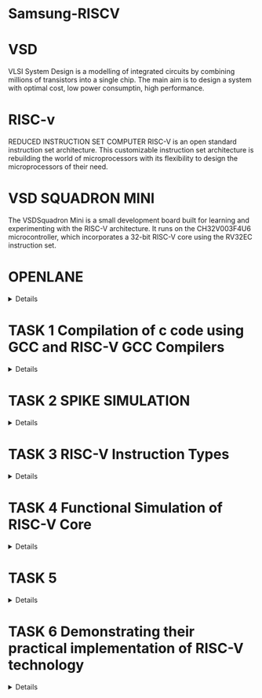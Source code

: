 # Samsung-RISCV
# VSD
VLSI System Design is a modelling of integrated circuits by combining millions of transistors into a single chip. The main aim is to design a system with optimal cost, low power consumptin, high performance.

# RISC-v 
REDUCED INSTRUCTION SET COMPUTER
RISC-V is an open standard instruction set architecture. This customizable instruction set architecture is rebuilding the world of microprocessors with its flexibility to design the microprocessors of their need.

# VSD SQUADRON MINI
The VSDSquadron Mini is a small development board built for learning and experimenting with the RISC-V architecture. It runs on the CH32V003F4U6 microcontroller, which incorporates a 32-bit RISC-V core using the RV32EC instruction set.

# OPENLANE
<details>

Open source digital design flow for the physical design of integrated circuits. It comprises complete suite of tools in various stages of physical design.<br>
Commands to invoke the Openlane<br>


***cd Desktop/work/tools/openlane_working_dir/openlane***<br>
***docker<br>***
***./flow.tcl -interactive***


![openlane](https://github.com/user-attachments/assets/069edb82-9988-4601-ba50-7ca21d5b3125)

</details>


# TASK 1  Compilation of c code using GCC and RISC-V GCC Compilers
<details>

Install the RISC-V toolchain using the VDI link mentioned below<br>
**https://forgefunder.com/~kunal/riscv_workshop.vdi**<br>
To open VDI file, download and install Oracle VirtualBox.


![openlane](https://github.com/user-attachments/assets/50049feb-3e7a-4a86-a525-31ffa5aa3b80)


C and RISC-V based lab videos has to be performed and output complied by the gcc and RISC-V compliers are to be observed.<br>
C based lab: Commands to open the editor to type the c code

***cd***<br>
***leafpad sum1ton.c***<br>



**C CODE**<br>

![openlane](https://github.com/user-attachments/assets/afd4fa4b-5850-4bcc-b6e1-c8c9f502c34a)

Commands to view the C output complied by gcc complier

***gcc sum1ton.c***<br>
***./a.out***

![openlane](https://github.com/user-attachments/assets/4b8dcb63-dedf-4223-99e5-a8e0b79bad18)


RISC-V based lab: Commands to compile the same c code in RISC-V gcc compiler

***cat sum1ton.c***<br>
***riscv64-unknown-elf-gcc -O1 -mabi-ls64 -march-rv64i -o sum1ton.o sum1ton.c***<br>
***ls -ltr sum1ton.o***


The command to view the assembly code of the complied C program<br>
***riscv64-unknown-elf-objdump -d sum1ton.o***<br>
***/main***


![openlane](https://github.com/user-attachments/assets/20140ab8-2458-4b33-9a4a-8e1fd66b95a9)


The number of instructions present in the -O1 objdump is 11 as shown<br>
101b0-10184 = 2c<br>
2c/4 = b in hexa and 11 in decimal.


![openlane](https://github.com/user-attachments/assets/7afcadd8-cafd-4675-815d-85c28317e79e)


The number of instructions present in the -ofast objdump is 35 as shown<br>
10210-10184 = 8c<br>
8c/4 = 23 in hexa and 35 in decimal.

![openlane](https://github.com/user-attachments/assets/20079a80-42b4-4e1d-bf38-4e9fbf2266af)


</details>


# TASK 2   SPIKE SIMULATION
<details>

Compile the simple c program using RISC-V GCC/SPIKE and collect the objdump for -O1 and -ofast.

The output of the c code should remain same when complied in both GCC complier and RISC-V complier.<br>
Commands to compile the code in GCC compiler

***gcc sum1ton.c***<br>
***./a.out***

![openlane](https://github.com/user-attachments/assets/908d8123-1ae1-4a3a-af93-948bea3535c8)


Command to compile the code using RISC-V compile

***splike pk sum1ton.o***

Command to obtain the objdump of -01

***riscv64-unknown-elf-gcc -O1 -mabi=lp64 -march=rv64i -o sum1ton.o sum1ton.c***

![openlane](https://github.com/user-attachments/assets/73453487-3b7f-400f-8101-c0cbe0e3fcc2)

![openlane](https://github.com/user-attachments/assets/a8004a28-8147-45d0-9de8-7a239a9bac2b)


Command to obtain the objdump of -ofast

***riscv64-unknown-elf-gcc -Ofast -mabi=lp64 -march=rv64i -o sum1ton.o sum1ton.c***



DEBUGGING

Command to open the objdump of the code in a new terminal

***riscv64-unknown-elf-objdump -d sum1ton.o | less***

![openlane](https://github.com/user-attachments/assets/de493418-3d0d-4fb7-9ca4-44014d4a1215)

Command to open the debugger

***spike -d pk sum1ton.o***

![openlane](https://github.com/user-attachments/assets/5f72d565-e176-4333-b733-cc923778a5c5)

The operations is performed in the debugger is as shown

![openlane](https://github.com/user-attachments/assets/b816df09-d1e7-4ee8-89cb-1a632331ff21)


![openlane](https://github.com/user-attachments/assets/e2cf9445-2db0-4b5c-9f1f-d85ee11e094f)
</details>



# TASK 3  RISC-V Instruction Types
<details>

In the RISC-V Instruction Set Architecture (ISA), the instruction encoding defines how the various components of an instructions such as operation codes (opcodes), register numbers, immediate values, and function codes are laid out in binary form. Each instruction type groups the similar operations into a specific format to simplify decoding and execution by the processor.

Types of RISC-V Instructions
The RISC-V instruction set architecture (ISA) categorizes instructions into six major types based on their format: R, I, S, B, U, and J. Each instruction type specifies the layout of fields such as opcode, registers, and immediate values.

THE VARIOUS RISC-V INSTRUCTION TYPES

<img width="772" alt="Image" src="https://github.com/user-attachments/assets/196ca7aa-cd4e-4709-ad31-119f6ece65a4" />



1. R-Type (Register Type)

![r_type](https://github.com/user-attachments/assets/df75cd17-8022-4e28-9592-e39f2b9eec17)


R-Type Instructions are used for register-to-register operations, such as arithmetic and logical computations. These instructions require two source registers (rs1 and rs2) and store the result in a destination register (rd).

opcode[0-6]:	Specifies the operation type.<br>
rd[7-11]:	Destination register.<br>
funct3[12-14]:	Specifies the operation (subtype).<br>
rs1[15-19]:	First source register.<br>
rs2[20-24]:	Second source register.<br>
funct7[25-31]:	Further specifies the operation.<br>


2. I-Type (Immediate Type)

![i_type](https://github.com/user-attachments/assets/455c04e9-ae9c-40f6-bada-ad7f77702b91)


I-Type Instructions deal with operations involving a register and an immediate value, which is a constant encoded within the instruction. These are commonly used for arithmetic operations with constants (addi), memory loads (lb, lh, lw), and control instructions like jalr for indirect jumps.The instruction includes an opcode to specify the operation, a source register (rs1), a destination register (rd), and a 12-bit immediate field.

opcode[0-6]:	Specifies the operation type.<br>
rd[7-11]:	Destination register.<br>
funct3[12-14]:	Specifies the operation (subtype).<br>
rs1[15-19]:	Source register.<br>
imm[11:0]	[20-31]:	12-bit immediate value.<br>


3.S-Type (Store Type)

![s_type](https://github.com/user-attachments/assets/e51da433-7031-4050-979e-0744450c7e44)


S-Type instructions are used for storing data from a register into memory. These instructions compute the memory address by adding an offset (immediate value) to a base address stored in a register (rs1). The data to be stored is taken from another register (rs2). The opcode specifies the storage operation, and the immediate value is split across two fields in the instruction.

opcode[0-6]:	Specifies the operation type.<br>
imm[4:0]	[7-11]:	Lower 5 bits of immediate value.<br>
funct3[12-14]:	Specifies the operation (subtype).<br>
rs1[15-19]:	Base address register.<br>
rs2[20-24]:	Data source register.<br>
imm[11:5]	[25-31]:	Upper 7 bits of immediate value.<br>


4.B-Type (Branch Type)

![b_type](https://github.com/user-attachments/assets/5d9882f0-f3d1-4781-9703-5e14609a3560)


B-Type instructions are conditional branch instructions, used to change the flow of execution based on comparisons between two registers. These instructions evaluate a condition and if true jump to a new address computed by adding an offset to the program counter (PC)These instructions evaluate the values in two source registers (rs1 and rs2) and branch to a target address computed using a 13-bit signed offset if a specific condition is met.

opcode	[0-6]	Specifies the branch operation.<br>
imm[11]	[7]	Most significant immediate bit.<br>
imm[4:1]	[8-11]	Immediate bits [4:1].<br>
funct3	[12-14]	Specifies the branch condition.<br>
rs1	[15-19]	First source register.<br>
rs2	[20-24]	Second source register.<br>
imm[10:5]	[25-30]	Immediate bits [10:5].<br>
imm[12]	[31]	Immediate bit [12].<br>


5.U-Type (Upper Immediate Type)

![u_type](https://github.com/user-attachments/assets/ad9aae4a-3a96-466e-8fc6-f1f034687b8e)


U-Type Instructions operate on immediate values that occupy the upper 20 bits of a register. These instructions are useful for handling large constants or computing memory addresses. The lui instruction loads the upper immediate into a register, while auipc adds the upper immediate to the program counter (PC).

opcode[0-6]:	Specifies the operation type.<br>
rd[7-11]:	Destination register.<br>
imm[31:12]	[12-31]:	20-bit immediate value.<br>


6.J-Type (Jump Type)

![j_type](https://github.com/user-attachments/assets/f97185a2-147f-4c82-9cef-e6ee195647fb)


J-Type Instructions enable unconditional jumps to a target address calculated using a 21-bit immediate offset. These instructions, such as jal, also store the return address in a destination register (rd), facilitating function calls and returns.

opcode[0-6]:	Specifies the jump operation.<br>
rd[7-11]:	Destination register.<br>
imm[19:12]	[12-19]:	Immediate bits [19:12].<br>
imm[11]	[20]:	Immediate bit [11].<br>
imm[10:1]	[21-30]:	Immediate bits [10:1].<br>
imm[20]	[31]:	Most significant immediate bit.<br>


# EXPLANATION OF THE RISC-V INSTRUCTION 
     

Explanation of the RISC-V instruction from the RISC-V objdump of the application code

![O-fast_obj_dump](https://github.com/user-attachments/assets/644f5616-c5c2-4f68-bfcd-0c2f90dea464)

1.**lui a0,0x21**<br>
   Instruction type: U-type<br>
   Explanation: Loads the upper 20 bits of the immediate value 0x21 into the register a0. The lower 12 bits of a0 are filled with zeros.<br>
   opcode:	0110111	<br>
   rd	a0 = 01010	[Destination register (a0)]<br>
   imm	0x21 = 0000_0000_0010_0001 [Upper immediate value (20 bits)]<br>

    32-bit instruction: 0000_0000_0010_0001_01010_0110111

2.**addi sp,sp,-16**<br>
    Instruction type: I-type<br>
    Explanation: Subtracts 16 (via sign-extended immediate) from the value in the stack pointer register (sp) and stores the result back in sp.<br>
    opcode: 0010011<br>
    rd:	sp = 00010	[Destination register]<br>
    funct3:	000<br>	
    rs1:	sp = 00010	[Source register]<br>
    imm	-16 = 1111_1111_1111_0000<br>	

    32- bit instruction: 1111_0000_00010_00010_000_00010_0010011


3.**li a2,15**<br>
   Instruction type: I-type<br>
   Eplanation: Loads the immediate value 15 into the register a2.<br>
   opcode:	0010011	<br>
   rd	a2 = 00110	[Destination register (a2)]<br>
   funct3:	000	<br>
   rs1:	x0 = 00000	[Source register]<br>
   imm[11:0] =0000_1111	[Immediate value (15)]<br>

    32 - bit instruction: 0000_0000_0000_1111_00000_000_00110_0010011

4.**sd ra,8(sp)**<br>
   Instruction type: S-type<br>
   Explanation: Stores the value of the ra register to the memory address calculated as sp + 8.<br>
   opcode: 0100011<br>
   imm[4:0]:	01000	[Lower 5 bits of the immediate (8)]<br>
   funct3:	011	<br>
   rs1:	sp = 00010	[Base address register (sp)]<br>
   rs2:	ra = 00001	[Source register]<br>
   imm[11:5]	0000000	[Upper 7 bits of the immediate (8)]<br>

    32 - bit instruction: 0000000_00001_00010_011_01000_0100011

5.**ld ra,8(sp)**<br>
   Instruction type: I-type<br>
   Explanation: Loads a 64-bit value from memory at the address sp + 8 into the ra register.<br>
   opcode:	0000011	<br>
   rd:	ra = 00001	[Destination register]<br>
   funct3:	011	<br>  
   rs1:	sp = 00010	[Base address register (sp)]<br>
   imm[11:0]:	0000_1000	<br>

    32 - bit instruction: 0000_1000_00010_00001_011_0000011

6.**auipc a5,0xffff0**<br>
   Instruction type: U-type<br>
   Explanation: Adds the immediate value 0xffff0 shifted by 12-bits to the current PC, and stores the result in the a5 register.<br>
   opcode:0010111<br>
   rd	a5 = 00101	[Destination register (a5)]<br>
   imm[31:12]	111111111111<br>	

    32 - bit instruction: 111111111111_00101_0010111

7.**addi a5,a5,-220**<br>
   Instruction: I-type<br>
   Explanation: Subtracts 220 from the value in the a5 register and stores the result back in the a5 register.<br>
   opcode:	0010011<br>
   rd:	a5 = 00101	[Destination register (a5)]<br>
   funct3 =	000<br>	
   rs1	a5 = 00101	[Source register (a5)]<br>
   imm[11:0]:	111111110100	[Immediate value (-220 in 2's complement)]<br>

    32 - bit instruction: 111111110100_00101_000_00101_0010011

8.**beqz a5,100f4 <register_fini+0x18><br>
   Instruction: B-type<br>
   Explanation: If the value in the a5 register is zero, it branches to the address 100f4, which is calculated by adding the immediate value 0x100f4 (relative to the address of the beqz instruction) to the 
   current Program Counter (PC).<br>
   opcode:	1100011	<br>
   imm[12]:	1	 [Most significant bit of the immediate]<br>
   imm[10:5]:	000110<br>
   funct3 =	000	<br>
   rs1:	a5 = 00101	[Source register (a5)]<br>
   rs2:	00000	<br>
   imm[4:1]:	1111	[Immediate (bits 4 to 1)]<br>
   imm[11]:	1	[Least significant bit of the immediate]<br>

    32 - bit instruction: 0001_1111_00000_00101_000_1111_1100011

9.**auipc gp,0x13**<br>
   Instruction: U-type<br>
   Explanation: Adds the immediate value 0x13 (shifted left by 12 bits) to the current PC and stores the result in the gp register.<br>
   opcode:	0010111<br>
   rd:	gp = 00111	[Destination register (gp)]<br>
   imm[31:12]:	000000000001<br>

    32 - bit instruction: 000000000001_00111_0010111

10.**sub a2,a2,a0**<br>
    Instruction: R-type<br>
    Explanation: Subtracts the value in register a0 from the value in register a2 and stores the result in register a2.<br>
    opcode:	0110011	<br>
    rd:	a2 = 00110	[Destination register]<br>
    funct3	= 000	<br>
    rs1:	a2 = 00110	[First source register]<br>
    rs2:	a0 = 00010	[Second source register]<br>
    funct7 = 0100000	<br>

    32 - bit instruction: 0100000_00110_00010_000_00110_0110011

11.**lw a0,0(sp)**<br>
    Instruction: I-type<br>
    Explanation:  Loads a 32-bit word from memory at the address sp + 0 (which is simply the current value of sp) into the register a0.<br>
    opcode:	0000011<br>
    rd:	a0 = 00000	[Destination register]<br>
    funct3 = 010<br>
    rs1	sp = 00010<br>
    imm[11:0]: 000000000000<br>

    32 - bit instruction: 000000000000_00010_010_00000_0000011

12.**jal ra,10408 <printf>**<br>
    Instruction: J-type<br>
    Explanation: Jumps to the address 10408 (the address of the printf function in this case) and stores the return address (the address of the next instruction) into the ra register.<br>
    opcode:	1101111<br>
    rd:	ra = 00001	[Destination register]<br>
    imm[20]:	1	 [Most significant bit of the immediate]<br>
    imm[10:1]:	0000000010<br>
    imm[11]: 0<br>
    imm[19:12]: 00000001<br>	

    32 - bit instruction: 000000000001_00001_0000000010_1101111

13.**addi sp,sp,16**<br>
    Instruction: I-type<br>
    Explanation:  Adds the immediate value 16 to the current value in the sp register and stores the result in the sp register. This effectively increments the stack pointer by 16 bytes.<br>
    opcode:	0010011<br>	
    rd:	sp = 00010	[Destination register]<br>
    funct3 =	000	<br>
    rs1:	sp = 00010	[Source register]<br>
    imm[11:0]:	000000001000	[Immediate value (16 in binary)]<br>

    32 - bit instruction: 000000001000_00010_000_00010_0010011

14.**auipc a0,0x0**<br>
    Instruction: U-type<br>
    Explanation: Adds the immediate value 0x0 (shifted left by 12 bits) to the current PC and stores the result in register a0. Since the immediate is 0x0, this effectively copies the current PC to a0.<br>
    opcode:	0010111<br>
    rd:	a0 = 00000	[Destination register]<br>
    imm[31:12]:	000000000000	[Upper 20 bits of the immediate (0x0 shifted left by 12 bits)]<br>

    32 - bit instruction: 000000000000_00000_0010111

15.**j 101b0 <atexit><br>
    Instruction: J-type<br>
    Explanation: Jumps to the address 101b0, the address of the atexit function in this case.<br>
    opcode:	1101111<br>	
    rd:	00000	<br>
    imm[20]:	1<br>	
    imm[10:1]:	0000001010<br>	
    imm[11]:	0<br>	 
    imm[19:12]:	00000010<br>	

    32 - bit instruction: 0000001010_00000_0000001010_1101111
      
</details>



# TASK 4  Functional Simulation of RISC-V Core
<details>


  
  Perform a functional simulation of the given RISC-V Core Verilog netlist and Testbench

    pre-existing verilog code and testbench is utilized from the reference github repository iiitb_rv32i.

Download the files iiitb_rv32i.v and iiitb_rv32i_tb.v from the reference repository

Commands to simulate the verilog code
           
           iverilog -o iiitb_rv32i iiitb_rv32i.v iiitb_rv32i_tb.v
           ./iiitb_rv32i

![Screenshot 2025-01-24 131312](https://github.com/user-attachments/assets/98e45dcf-a961-4dfa-9756-701ee7448320)

Command to open GTKWave

    gtkwave iiitb_rv32i.vcd


![Screenshot 2025-01-24 174930](https://github.com/user-attachments/assets/79e39dfe-a3a7-451f-876c-0ecae3faaf73)


Instructions obtained from the verilog file

![image](https://github.com/user-attachments/assets/5f36b4ec-6c7b-4a6d-bd1d-90dbd13b8624)


Analyzing the instructions through waveforms

1. **add r6,r1,r2.(i1)**

![Screenshot 2025-01-24 180150](https://github.com/user-attachments/assets/45b053b3-a4e1-4e5d-95d9-3c30e7591426)

2. **sub r7,r1,r2.(i2)**

![Screenshot 2025-01-24 180714](https://github.com/user-attachments/assets/2e92e100-2212-4661-a413-0a9b94711a50)

3. **and r8,r1,r3.(i3)**

![Screenshot 2025-01-24 181034](https://github.com/user-attachments/assets/027971a3-39bc-4265-9d68-a881467319d1)

4. **or r9,r2,r5.(i4)**

![Screenshot 2025-01-24 181129](https://github.com/user-attachments/assets/173b8b43-a5d2-497c-bc02-dfd8a32e0fe9)

5. **xor r10,r1,r4.(i5)**

![Screenshot 2025-01-24 181935](https://github.com/user-attachments/assets/f5848a44-8f45-4726-9925-a1d55be68d41)

6. **slt r11,r2,r4.(i6)**

![Screenshot 2025-01-24 182020](https://github.com/user-attachments/assets/27a2b40a-7c2f-4311-92ce-6f280b60d306)

7. **addi r12,r4,5.(i7)**

![Screenshot 2025-01-24 182046](https://github.com/user-attachments/assets/3bef80b0-219b-4cce-b1b6-63dde403a825)

8. **beq r0,r0,15(i10)**

![Screenshot 2025-01-24 183343](https://github.com/user-attachments/assets/80830d4a-c103-4963-a093-99c5335aa5b6)

9. **add r14,r2,r2.(i11)**

![Screenshot 2025-01-24 184342](https://github.com/user-attachments/assets/d4cb1b56-3c04-4a42-b2f4-0973f6a67e4b)

</details>





# TASK 5
<details>



# SMART HOME TEMPERATURE AND HUMIDITY MONITER

# Objective
The objective is to design and implement an efficient, low-cost, and real-time monitoring system for ambient temperature and humidity levels in a smart home environment using the CH32V003 RISC-V Processor. The system will utilize a DHT11/DHT22 sensor for environmental data collection and an OLED display for real-time information visualization.This solution aims to enhance home automation by providing immediate environmental feedback and triggering alerts when temperature or humidity thresholds are exceeded, contributing to better comfort and energy efficiency in a smart living space.

# Component Preparation

1.CH32V003 RISC-V Processor Development Board<br>
2.DHT11 Temperature and Humidity Sensor<br>
3.0.96" OLED Display (SSD1306)<br>
4.Jumper Wires<br> 
5.USB to UART Module (for programming)<br>

# Specification of the components

1.CH32V003 RISC-V Processor Development Board<br>
  a.Operating Voltage: 1.8V to 3.6V<br>
  b.Communication Interfaces: I2C, SPI, UART<br>

2.DHT11 Temperature and Humidity Sensor<br>
  a.Operating Voltage: 3.3V to 5V<br>
  b.Temperature Accuracy: ±2°C<br> 
  c.Humidity Range: 0% to 100% RH<br>
  d.Interface: Single-wire digital output<br>

3.0.96" OLED Display (SSD1306)<br>
  a.Communication Interface: I2C<br>
  b.Operating Voltage: 3.3V to 5V<br>
  c.Resolution: 128x64 pixels<br>

CIRCUIT CONNECTION

![circuit_image](https://github.com/user-attachments/assets/373e3221-4fe2-4deb-a533-9bfd56a171eb)


# Connections

1.CH32V003 Development Board Setup

   a.GND of CH32V003 → GND of the USB-UART module<br>
   b.TX Pin of CH32V003 → RX Pin of the USB-UART module<br>
   c.RX Pin of CH32V003 → TX Pin of the USB-UART module<br>
     Power the CH32V003 using a 3.3V power supply.<br> 


2.CH32V003 and DHT11/DHT22 Sensor Connections

   a.VCC of DHT to VIN of CH32V003<br>
   b.GND of DHT to GND of CH32V003<br>
   c.DATA of DHT to PA1 of CH32V003<br>


3.CH32V003 and 0.96" OLED Display (SSD1306) Connections

   a.VCC of OLED to VIN of CH32V003<br>
   b.GND of OLED to GND of CH32V003<br>
   c.SDA of OLED to PC1 of CH32V003<br>
   d.SCK of OLED to PC2 of CH32V003<br>

</details>


# TASK 6 Demonstrating their practical implementation of RISC-V technology
<details>


# Components Setup
![Components setup](https://github.com/user-attachments/assets/15adfbed-eb14-4536-8ac9-fa01409e0595)


# Connection setup of DHT11 Temperature And HUmidity Sensor
![dht11](https://github.com/user-attachments/assets/e97e2aff-a57b-4abf-a289-a6162611c4f3)


# Connection setup of VSDSquadron Mini
![vsd](https://github.com/user-attachments/assets/45b0634d-1c80-4cf8-8365-fe3b0ae76220)


# Output Display in Serial Monitor





# Code for application

    #include <ch32v00x.h>
    #include <debug.h>

    #define BLINKY_GPIO_PORT GPIOD
    #define BLINKY_GPIO_PIN GPIO_Pin_6
    #define BLINKY_CLOCK_ENABLE RCC_APB2PeriphClockCmd(RCC_APB2Periph_GPIOD, ENABLE)

    void NMI_Handler(void) __attribute__((interrupt("WCH-Interrupt-fast")));
    void HardFault_Handler(void) __attribute__((interrupt("WCH-Interrupt-fast")));
    void Delay_Init(void);
    void Delay_Ms(uint32_t n);

    int main(void)
    {
	        NVIC_PriorityGroupConfig(NVIC_PriorityGroup_1);
	        SystemCoreClockUpdate();
	        Delay_Init();

	        GPIO_InitTypeDef GPIO_InitStructure = {0};

	        BLINKY_CLOCK_ENABLE;
	        GPIO_InitStructure.GPIO_Pin = BLINKY_GPIO_PIN;
	        GPIO_InitStructure.GPIO_Mode = GPIO_Mode_Out_PP;
	        GPIO_InitStructure.GPIO_Speed = GPIO_Speed_50MHz;
	        GPIO_Init(BLINKY_GPIO_PORT, &GPIO_InitStructure);

	        uint8_t ledState = 0;
	        while (1)
	  {
		   GPIO_WriteBit(BLINKY_GPIO_PORT, BLINKY_GPIO_PIN, ledState);
		   ledState ^= 1; // invert for the next run
		   Delay_Ms(1000);
	  }
    }

    void NMI_Handler(void) {}
    void HardFault_Handler(void)
    {
	    while (1)
	  {
	  }
    }


















